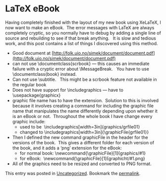 #  LaTeX eBook 

Having completely finished with the layout of my new book using XeLaTeX, I now want to make an eBook.  The error messages with LaTeX are always completely cryptic, so you normally have to debug by adding a single line of source and rebuilding to see if that break anything.   It is slow and tedious work, and this post contains a list of things I discovered using this method.

*   Good document at [http://folk.uio.no/simek/document/document.pdf](http://folk.uio.no/simek/document/document.pdf)
*   can not use \\documentclass\{scrbook\} — this causes an immediate failure with a cryptic error about \\MessageBreak.   You have to use \\documentclass\{book\} instead.
*   Can not use \\subtitle.   This might be a scrbook feature not available in the regular book
*   Does not have support for \\includegraphics — have to \\usepackage\{graphicx\}
*   graphic file name has to have the extension.  Solution to this is involved because it involves creating a command for including the graphic file name that manipulates the name differently depending upon whether it is an eBook or not.  Throughout the whole book I have change every graphic include:
    *   used to be  \\includegraphics\[width=3in\]\{graphics/grfile01\}
    *   changed to \\includegraphics\[width=3in\]\{\\graphicFile\{grfile01\}\}
*   Then I defined the new command graphicFile in the header for the versions of the book.  This gives a different folder for each version of the book, and it adds a ‘png’ extension for the eBook:
    *   for normal book: \\newcommand\{\\graphicFile\}\[1\]\{graphics/#1\}
    *   for eBook:  \\newcommand\{\\graphicFile\}\[1\]\{graphicht/#1.png\}
*   All of the graphics need to be resized and converted to PNG format.

This entry was posted in [Uncategorized](https://agiletribe.purplehillsbooks.com/category/uncategorized/). Bookmark the [permalink](https://agiletribe.purplehillsbooks.com/2015/01/11/making-an-ebook-with-latex/ "Permalink to Making an eBook with LaTeX").